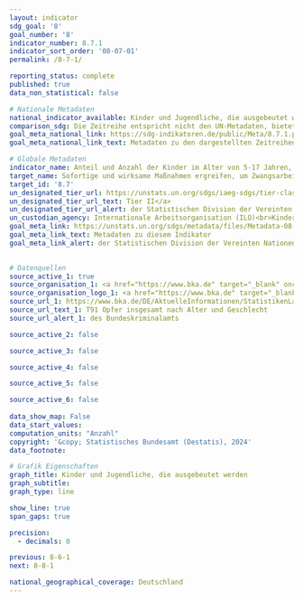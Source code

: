 ```yaml
---
layout: indicator    
sdg_goal: '8'    
goal_number: '8'    
indicator_number: 8.7.1    
indicator_sort_order: '08-07-01'    
permalink: /8-7-1/    

reporting_status: complete    
published: true    
data_non_statistical: false    

# Nationale Metadaten    
national_indicator_available: Kinder und Jugendliche, die ausgebeutet werden    
comparison_sdg: Die Zeitreihe entspricht nicht den UN-Metadaten, bietet aber zusätzliche Informationen.    
goal_meta_national_link: https://sdg-indikatoren.de/public/Meta/8.7.1.pdf
goal_meta_national_link_text: Metadaten zu den dargestellten Zeitreihen    

# Globale Metadaten    
indicator_name: Anteil und Anzahl der Kinder im Alter von 5-17 Jahren, die Kinderarbeit leisten, nach Geschlecht und Alter    
target_name: Sofortige und wirksame Maßnahmen ergreifen, um Zwangsarbeit abzuschaffen, moderne Sklaverei und Menschenhandel zu beenden und das Verbot und die Beseitigung der schlimmsten Formen der Kinderarbeit, einschließlich der Einziehung und des Einsatzes von Kindersoldatinnen und -soldaten, sicherzustellen, und bis 2025 jeder Form von Kinderarbeit ein Ende setzen    
target_id: '8.7'    
un_designated_tier_url: https://unstats.un.org/sdgs/iaeg-sdgs/tier-classification/'    
un_designated_tier_url_text: Tier II</a>    
un_designated_tier_url_alert: der Statistischen Division der Vereinten Nationen    
un_custodian_agency: Internationale Arbeitsorganisation (ILO)<br>Kinderhilfswerk der Vereinten Nationen (UNICEF)    
goal_meta_link: https://unstats.un.org/sdgs/metadata/files/Metadata-08-07-01.pdf    
goal_meta_link_text: Metadaten zu diesem Indikator    
goal_meta_link_alert: der Statistischen Division der Vereinten Nationen    
    

# Datenquellen
source_active_1: true
source_organisation_1: <a href="https://www.bka.de" target="_blank" onclick="return confirm_alert('des Bundeskriminalamts','De');"> Bundeskriminalamt (BKA) </a>
source_organisation_logo_1: <a href="https://www.bka.de" target="_blank" onclick="return confirm_alert('des Bundeskriminalamts','De');"><img src="https://sdg-indikatoren.de/public/OrgImgDe/bka.png" alt="Logo bka" style="height:60px; width:148px"/></a>
source_url_1: https://www.bka.de/DE/AktuelleInformationen/StatistikenLagebilder/PolizeilicheKriminalstatistik/PKS2023/PKSTabellen/BundOpfertabellen/bundopfertabellen.html?nn=226082
source_url_text_1: T91 Opfer insgesamt nach Alter und Geschlecht
source_url_alert_1: des Bundeskriminalamts

source_active_2: false

source_active_3: false

source_active_4: false

source_active_5: false

source_active_6: false
    
data_show_map: False    
data_start_values:     
computation_units: "Anzahl"    
copyright: '&copy; Statistisches Bundesamt (Destatis), 2024'    
data_footnote:     

# Grafik Eigenschaften    
graph_title: Kinder und Jugendliche, die ausgebeutet werden
graph_subtitle:     
graph_type: line    

show_line: true
span_gaps: true

precision:
  - decimals: 0    

previous: 8-6-1    
next: 8-8-1    

national_geographical_coverage: Deutschland    
---
```


<span></span>